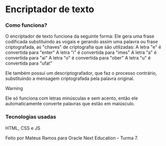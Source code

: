 <h1>Encriptador de texto</h1>

<h3> Como funciona? </h3>

<p>O encriptador de texto funciona da seguinte forma: Ele gera uma frase codificada substituindo as vogais e gerando assim uma palavra ou frase criptografada, as "chaves" de criptografia que são utilizadas:
A letra "e" é convertida para "enter"
A letra "i" é convertida para "imes"
A letra "a" é convertida para "ai"
A letra "o" é convertida para "ober"
A letra "u" é convertida para "ufat"</p>

<p>Ele também possui um descriptografador, que faz o processo contrário, substituindo a mensagem criptografada pela palavra original.</p>



> [!WARNING]
Ele só funciona com letras minúsculas e sem acento, então ele automaticamente converte palavras que estão em maiúsculo.

 <h3> Tecnologias usadas</h3>
<p>HTML, CSS e JS</p>

Feito por Mateus Ramos para Oracle Next Education - Turma 7.
